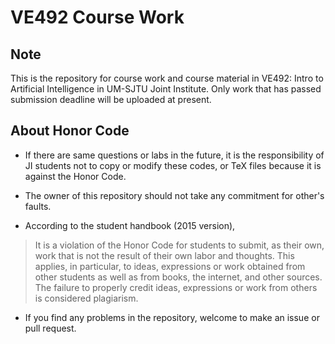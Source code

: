 # VE492 Course Work

## Note

This is the repository for course work and course material in VE492: Intro to Artificial Intelligence in UM-SJTU Joint Institute.  Only work that has passed submission deadline will be uploaded at present.

## About Honor Code

- If there are same questions or labs in the future, it is the responsibility of JI students not to copy or modify these codes, or TeX files because it is against the Honor Code. 
- The owner of this repository should not take any commitment for other's faults.

- According to the student handbook (2015 version),

> It is a violation of the Honor Code for students to submit, as their own, work that is not the result of their own labor and thoughts. This applies, in particular, to ideas, expressions or work obtained from other students as well as from books, the internet, and other sources. The failure to properly credit ideas, expressions or work from others is considered plagiarism.

- If you find any problems in the repository, welcome to make an issue or pull request.



